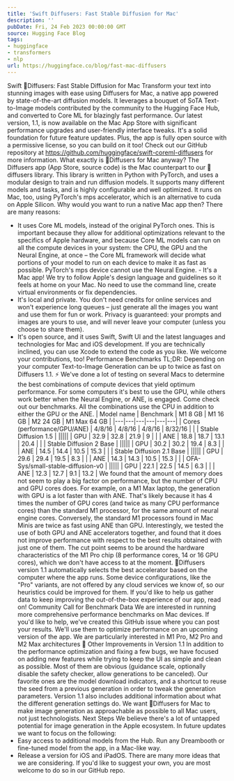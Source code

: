 ```yaml
---
title: 'Swift Diffusers: Fast Stable Diffusion for Mac'
description: ''
pubDate: Fri, 24 Feb 2023 00:00:00 GMT
source: Hugging Face Blog
tags:
- huggingface
- transformers
- nlp
url: https://huggingface.co/blog/fast-mac-diffusers
---
```


Swift 🧨Diffusers: Fast Stable Diffusion for Mac
Transform your text into stunning images with ease using Diffusers for Mac, a native app powered by state-of-the-art diffusion models. It leverages a bouquet of SoTA Text-to-Image models contributed by the community to the Hugging Face Hub, and converted to Core ML for blazingly fast performance. Our latest version, 1.1, is now available on the Mac App Store with significant performance upgrades and user-friendly interface tweaks. It's a solid foundation for future feature updates. Plus, the app is fully open source with a permissive license, so you can build on it too! Check out our GitHub repository at https://github.com/huggingface/swift-coreml-diffusers for more information.
What exactly is 🧨Diffusers for Mac anyway?
The Diffusers app (App Store, source code) is the Mac counterpart to our 🧨diffusers
library. This library is written in Python with PyTorch, and uses a modular design to train and run diffusion models. It supports many different models and tasks, and is highly configurable and well optimized. It runs on Mac, too, using PyTorch's mps
accelerator, which is an alternative to cuda
on Apple Silicon.
Why would you want to run a native Mac app then? There are many reasons:
- It uses Core ML models, instead of the original PyTorch ones. This is important because they allow for additional optimizations relevant to the specifics of Apple hardware, and because Core ML models can run on all the compute devices in your system: the CPU, the GPU and the Neural Engine, at once – the Core ML framework will decide what portions of your model to run on each device to make it as fast as possible. PyTorch's
mps
device cannot use the Neural Engine. - It's a Mac app! We try to follow Apple's design language and guidelines so it feels at home on your Mac. No need to use the command line, create virtual environments or fix dependencies.
- It's local and private. You don't need credits for online services and won't experience long queues – just generate all the images you want and use them for fun or work. Privacy is guaranteed: your prompts and images are yours to use, and will never leave your computer (unless you choose to share them).
- It's open source, and it uses Swift, Swift UI and the latest languages and technologies for Mac and iOS development. If you are technically inclined, you can use Xcode to extend the code as you like. We welcome your contributions, too!
Performance Benchmarks
TL;DR: Depending on your computer Text-to-Image Generation can be up to twice as fast on Diffusers 1.1. ⚡️
We've done a lot of testing on several Macs to determine the best combinations of compute devices that yield optimum performance. For some computers it's best to use the GPU, while others work better when the Neural Engine, or ANE, is engaged.
Come check out our benchmarks. All the combinations use the CPU in addition to either the GPU or the ANE.
| Model name | Benchmark | M1 8 GB | M1 16 GB | M2 24 GB | M1 Max 64 GB |
|---|---|---|---|---|---|
| Cores (performance/GPU/ANE) | 4/8/16 | 4/8/16 | 4/8/16 | 8/32/16 | |
| Stable Diffusion 1.5 | |||||
| GPU | 32.9 | 32.8 | 21.9 | 9 | |
| ANE | 18.8 | 18.7 | 13.1 | 20.4 | |
| Stable Diffusion 2 Base | |||||
| GPU | 30.2 | 30.2 | 19.4 | 8.3 | |
| ANE | 14.5 | 14.4 | 10.5 | 15.3 | |
| Stable Diffusion 2.1 Base | |||||
| GPU | 29.6 | 29.4 | 19.5 | 8.3 | |
| ANE | 14.3 | 14.3 | 10.5 | 15.3 | |
| OFA-Sys/small-stable-diffusion-v0 | |||||
| GPU | 22.1 | 22.5 | 14.5 | 6.3 | |
| ANE | 12.3 | 12.7 | 9.1 | 13.2 |
We found that the amount of memory does not seem to play a big factor on performance, but the number of CPU and GPU cores does. For example, on a M1 Max laptop, the generation with GPU is a lot faster than with ANE. That's likely because it has 4 times the number of GPU cores (and twice as many CPU performance cores) than the standard M1 processor, for the same amount of neural engine cores. Conversely, the standard M1 processors found in Mac Minis are twice as fast using ANE than GPU. Interestingly, we tested the use of both GPU and ANE accelerators together, and found that it does not improve performance with respect to the best results obtained with just one of them. The cut point seems to be around the hardware characteristics of the M1 Pro chip (8 performance cores, 14 or 16 GPU cores), which we don't have access to at the moment.
🧨Diffusers version 1.1 automatically selects the best accelerator based on the computer where the app runs. Some device configurations, like the "Pro" variants, are not offered by any cloud services we know of, so our heuristics could be improved for them. If you'd like to help us gather data to keep improving the out-of-the-box experience of our app, read on!
Community Call for Benchmark Data
We are interested in running more comprehensive performance benchmarks on Mac devices. If you'd like to help, we've created this GitHub issue where you can post your results. We'll use them to optimize performance on an upcoming version of the app. We are particularly interested in M1 Pro, M2 Pro and M2 Max architectures 🤗
Other Improvements in Version 1.1
In addition to the performance optimization and fixing a few bugs, we have focused on adding new features while trying to keep the UI as simple and clean as possible. Most of them are obvious (guidance scale, optionally disable the safety checker, allow generations to be canceled). Our favorite ones are the model download indicators, and a shortcut to reuse the seed from a previous generation in order to tweak the generation parameters.
Version 1.1 also includes additional information about what the different generation settings do. We want 🧨Diffusers for Mac to make image generation as approachable as possible to all Mac users, not just technologists.
Next Steps
We believe there's a lot of untapped potential for image generation in the Apple ecosystem. In future updates we want to focus on the following:
- Easy access to additional models from the Hub. Run any Dreambooth or fine-tuned model from the app, in a Mac-like way.
- Release a version for iOS and iPadOS.
There are many more ideas that we are considering. If you'd like to suggest your own, you are most welcome to do so in our GitHub repo.